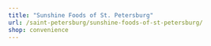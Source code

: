 ```yaml
---
title: "Sunshine Foods of St. Petersburg"
url: /saint-petersburg/sunshine-foods-of-st-petersburg/
shop: convenience
---
```

